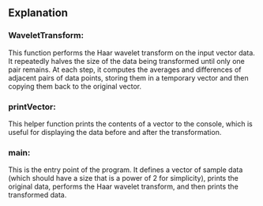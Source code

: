 ## Explanation

### WaveletTransform: 
This function performs the Haar wavelet transform on the input vector data. 
It repeatedly halves the size of the data being transformed until only one pair remains. 
At each step, it computes the averages and differences of adjacent pairs of data points, 
storing them in a temporary vector and then copying them back to the original vector.

### printVector: 
This helper function prints the contents of a vector to the console, 
which is useful for displaying the data before and after the transformation.

### main: 
This is the entry point of the program. It defines a vector of 
sample data (which should have a size that is a power of 2 for simplicity), prints the original data, 
performs the Haar wavelet transform, and then prints the transformed data.
